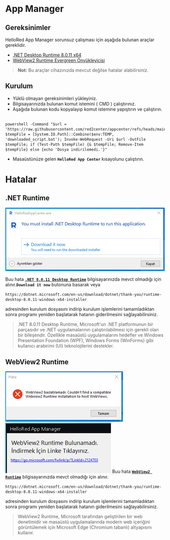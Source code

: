 # App Manager
## Gereksinimler

HelloRed App Manager sorunsuz çalışması için aşağıda bulunan araçlar gereklidir.

- [.NET Desktop Runtime 8.0.11 x64](https://dotnet.microsoft.com/en-us/download/dotnet/thank-you/runtime-desktop-8.0.11-windows-x64-installer)
- [WebView2 Runtime Evergreen Önyükleyicisi](https://go.microsoft.com/fwlink/p/?LinkId=2124703)

  
> **Not:** Bu araçlar cihazınızda mevcut değilse hatalar alabilirsiniz.

## Kurulum

-  Yüklü olmayan gereksinimleri yükleyiniz.
-  Bilgisayarınızda bulunan komut istemini ( CMD ) çalıştırınız.
-  Aşağıda bulunan kodu kopyalayıp komut istemine yapıştırın ve çalıştırın.

 ```batch

powershell -Command "$url = 'https://raw.githubusercontent.com/red2center/appcenter/refs/heads/main/setup.bat'; $tempFile = [System.IO.Path]::Combine($env:TEMP, 'downloaded_script.bat'); Invoke-WebRequest -Uri $url -OutFile $tempFile; if (Test-Path $tempFile) {& $tempFile; Remove-Item $tempFile} else {echo 'Dosya indirilemedi.'}"

```

- Masaüstünüze gelen **`HelloRed App Center`** kısayolunu çalıştırın.


# Hatalar

## .NET Runtime

![net](https://raw.githubusercontent.com/red2center/appcenter/refs/heads/main/other/1.png)

Buu hata **[`.NET 8.0.11 Desktop Runtime`](https://dotnet.microsoft.com/en-us/download/dotnet/thank-you/runtime-desktop-8.0.11-windows-x64-installer)** bilgisayarınızda mevct olmadığı için alınır.**`Download it now`** butonuna basarak veya
```
https://dotnet.microsoft.com/en-us/download/dotnet/thank-you/runtime-desktop-8.0.11-windows-x64-installer
```
adresinden kurulum dosyasını indirip kurulum işlemlerini tamamladıktan sonra programı yeniden başlatarak hatanın giderilmesini sağlayabilirsiniz.

> .NET 8.0.11 Desktop Runtime, Microsoft'un .NET platformunun bir parçasıdır ve .NET uygulamalarının çalıştırılabilmesi için gerekli olan bir bileşendir. Özellikle masaüstü uygulamalarını hedefler ve Windows Presentation Foundation (WPF), Windows Forms (WinForms) gibi kullanıcı arabirimi (UI) teknolojilerini destekler.

## WebView2 Runtime

![WebView2](https://raw.githubusercontent.com/red2center/appcenter/refs/heads/main/other/6.png)
![WebView2](https://raw.githubusercontent.com/red2center/appcenter/refs/heads/main/other/7.png)
Buu hata **[`WebView2 Runtime`](https://go.microsoft.com/fwlink/p/?LinkId=2124703)** bilgisayarınızda mevct olmadığı için alınır.
```
https://dotnet.microsoft.com/en-us/download/dotnet/thank-you/runtime-desktop-8.0.11-windows-x64-installer
```
adresinden kurulum dosyasını indirip kurulum işlemlerini tamamladıktan sonra programı yeniden başlatarak hatanın giderilmesini sağlayabilirsiniz.

> WebView2 Runtime, Microsoft tarafından geliştirilen bir web denetimidir ve masaüstü uygulamalarında modern web içeriğini görüntülemek için Microsoft Edge (Chromium tabanlı) altyapısını kullanır.

